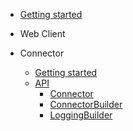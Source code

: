 - [Getting started](/)

- Web Client

- Connector
	- [Getting started](connector/README.md)
	- [API](connector/API.md)
	  - [Connector](connector/Connector.api.md)
	  - [ConnectorBuilder](connector/ConnectorBuilder.api.md)
	  - [LoggingBuilder](connector/LoggingBuilder.api.md)